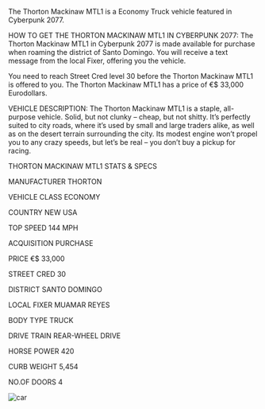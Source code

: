 The Thorton Mackinaw MTL1 is a Economy Truck vehicle featured in Cyberpunk 2077.

HOW TO GET THE THORTON MACKINAW MTL1 IN CYBERPUNK 2077:
The Thorton Mackinaw MTL1 in Cyberpunk 2077 is made available for purchase when roaming the district of Santo Domingo. You will receive a text message from the local Fixer, offering you the vehicle.

You need to reach Street Cred level 30 before the Thorton Mackinaw MTL1 is offered to you. The Thorton Mackinaw MTL1 has a price of €$ 33,000 Eurodollars.

VEHICLE DESCRIPTION:
The Thorton Mackinaw MTL1 is a staple, all-purpose vehicle. Solid, but not clunky – cheap, but not shitty. It’s perfectly suited to city roads, where it’s used by small and large traders alike, as well as on the desert terrain surrounding the city. Its modest engine won’t propel you to any crazy speeds, but let’s be real – you don’t buy a pickup for racing.

THORTON MACKINAW MTL1 STATS & SPECS

MANUFACTURER
THORTON

VEHICLE CLASS
ECONOMY

COUNTRY
NEW USA

TOP SPEED
144 MPH

ACQUISITION
PURCHASE

PRICE
€$ 33,000

STREET CRED
30

DISTRICT
SANTO DOMINGO

LOCAL FIXER
MUAMAR REYES

BODY TYPE
TRUCK

DRIVE TRAIN
REAR-WHEEL DRIVE

HORSE POWER
420

CURB WEIGHT
5,454

NO.OF DOORS
4

![car](https://www.gamesatlas.com/images/jch-optimize/ng/images_cyberpunk2077_vehicles_thorton-mackinaw-mtl1.webp)
